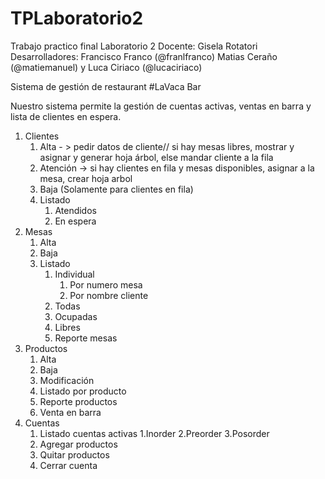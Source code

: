 # TPLaboratorio2
Trabajo practico final Laboratorio 2
Docente: Gisela Rotatori
Desarrolladores: Francisco Franco (@franlfranco) Matias Ceraño (@matiemanuel) y Luca Ciriaco (@lucaciriaco)

Sistema de gestión de restaurant #LaVaca Bar

Nuestro sistema permite la gestión de cuentas activas, ventas en barra y lista de clientes en espera.

1. Clientes
    1. Alta - > pedir datos de cliente// si hay mesas libres, mostrar y asignar y generar hoja árbol, else mandar cliente a la fila
    2. Atención -> si hay clientes en fila y mesas disponibles, asignar a la mesa, crear hoja arbol
    3. Baja (Solamente para clientes en fila)
    4. Listado
        1. Atendidos
        2. En espera
2. Mesas
    1. Alta
    2. Baja
    3. Listado
        1. Individual
            1. Por numero mesa
            2. Por nombre cliente
        2. Todas
        3. Ocupadas
        4. Libres
        5. Reporte mesas
3. Productos
    1. Alta
    2. Baja
    3. Modificación
    4. Listado por producto
    5. Reporte productos
    6. Venta en barra
4. Cuentas
    1. Listado cuentas activas
        1.Inorder
        2.Preorder
        3.Posorder
    2. Agregar productos
    3. Quitar productos
    4. Cerrar cuenta
